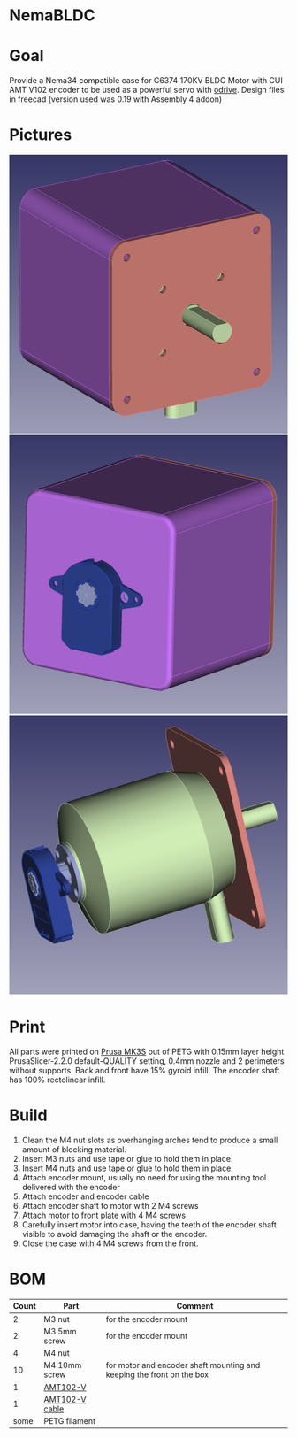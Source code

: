 # NemaBLDC

# Goal

Provide a Nema34 compatible case for C6374 170KV BLDC Motor with CUI AMT V102 encoder to be used as a powerful servo with [odrive](https://odriverobotics.com/).
Design files in freecad (version used was 0.19 with Assembly 4 addon)

# Pictures 

![](images/front_left.png?raw=true)
![](images/backside_left.png?raw=true)
![](images/assembly_without_backside_housing.png?raw=true)

# Print

All parts were printed on [Prusa MK3S](https://www.prusa3d.com/) out of PETG with 0.15mm layer height PrusaSlicer-2.2.0 default-QUALITY setting, 0.4mm nozzle and 2 perimeters without supports.
Back and front have 15% gyroid infill.
The encoder shaft has 100% rectolinear infill.

# Build

1. Clean the M4 nut slots as overhanging arches tend to produce a small amount of blocking material.
2. Insert M3 nuts and use tape or glue to hold them in place. 
3. Insert M4 nuts and use tape or glue to hold them in place.
4. Attach encoder mount, usually no need for using the mounting tool delivered with the encoder
5. Attach encoder and encoder cable
6. Attach encoder shaft to motor with 2 M4 screws
7. Attach motor to front plate with 4 M4 screws
8. Carefully insert motor into case, having the teeth of the encoder shaft visible to avoid damaging the shaft or the encoder.
9. Close the case with 4 M4 screws from the front.

# BOM

|Count |Part  | Comment
--- | --- | ---
|2|M3 nut|for the encoder mount
|2|M3 5mm screw|for the encoder mount
|4|M4 nut|
|10|M4 10mm screw|for motor and encoder shaft mounting and keeping the front on the box
|1|[AMT102-V](https://octopart.com/amt102-v-cui+devices-106233269)|
|1|[AMT102-V cable](https://octopart.com/search?q=CUI-3132-1FT&currency=USD&specs=0)|
|some|PETG filament|
